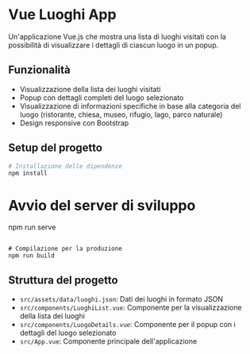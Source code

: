 # Vue Luoghi App

Un'applicazione Vue.js che mostra una lista di luoghi visitati con la possibilità di visualizzare i dettagli di ciascun luogo in un popup.

## Funzionalità

- Visualizzazione della lista dei luoghi visitati
- Popup con dettagli completi del luogo selezionato
- Visualizzazione di informazioni specifiche in base alla categoria del luogo (ristorante, chiesa, museo, rifugio, lago, parco naturale)
- Design responsive con Bootstrap

## Setup del progetto

```bash
# Installazione delle dipendenze
npm install
```

# Avvio del server di sviluppo
npm run serve
```

# Compilazione per la produzione
npm run build
```

## Struttura del progetto

- `src/assets/data/luoghi.json`: Dati dei luoghi in formato JSON
- `src/components/LuoghiList.vue`: Componente per la visualizzazione della lista dei luoghi
- `src/components/LuogoDetails.vue`: Componente per il popup con i dettagli del luogo selezionato
- `src/App.vue`: Componente principale dell'applicazione